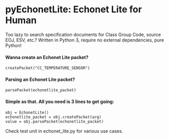 # pyEchonetLite: Echonet Lite for Human
Too lazy to search specification documents for Class Group Code, source EOJ, ESV, etc.? Written in Python 3, require no external dependencies, pure Python!


#### Wanna create an Echonet Lite packet?
```
createPacket("CC_TEMPERATURE_SENSOR")
```


#### Parsing an Echonet Lite packet?
```
parsePacket(echonetlite_packet)
```


#### Simple as that. All you need is 3 lines to get going:
```
obj = EchonetLite()
echonetlite_packet = obj.createPacket(arg)
value = obj.parsePacket(echonetlite_packet)
```


Check test unit in echonet_lite.py for various use cases.
